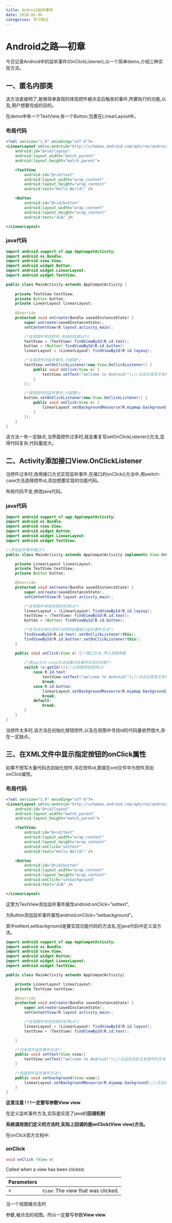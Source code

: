 ```yaml
---
title: Android监听事件
date: 2018-05-06
categories: 学习笔记
---
```


# Android之路—初章

今日记录Android中的监听事件(OnClickListener),以一个简单demo,介绍三种实现方法。

## 一、匿名内部类

该方法直接明了,能够简单直观的体现控件被点击后触发的事件,所要执行的功能,以及,用户想要完成的目的。

在demo中有一个TextView,有一个Button,包裹在LinearLayout中。

### 布局代码

```xml
<?xml version="1.0" encoding="utf-8"?>
<LinearLayout xmlns:android="http://schemas.android.com/apk/res/android"
    android:id="@+id/layouy"
    android:layout_width="match_parent"
    android:layout_height="match_parent">

    <TextView
        android:id="@+id/text"
        android:layout_width="wrap_content"
        android:layout_height="wrap_content"
        android:text="Hello World!" />

    <Button
        android:id="@+id/button"
        android:layout_width="wrap_content"
        android:layout_height="wrap_content"
        android:text="点击" />

</LinearLayout>
```

### java代码

```java
import android.support.v7.app.AppCompatActivity;
import android.os.Bundle;
import android.view.View;
import android.widget.Button;
import android.widget.LinearLayout;
import android.widget.TextView;

public class MainActivity extends AppCompatActivity {
    
    private TextView textView;
    private Button button;
    private LinearLayout linearLayout;
   
    @Override
    protected void onCreate(Bundle savedInstanceState) {
        super.onCreate(savedInstanceState);
        setContentView(R.layout.activity_main);

        /*在视图中寻找控件,布局的实例id*/
        textView = (TextView) findViewById(R.id.text);
        button = (Button) findViewById(R.id.button);
        linearLayout = (LinearLayout) findViewById(R.id.layouy);

        /*文本控件的监听事件,内部类*/
        textView.setOnClickListener(new View.OnClickListener() {
            public void onClick(View v) {
                textView.setText("welcome to Android!");//点击后改变文本控件的文本
            }
        });

        /*按钮控件的监听事件,内部类*/
        button.setOnClickListener(new View.OnClickListener() {
            public void onClick(View v) {
                linearLayout.setBackgroundResource(R.mipmap.background);//点击后改变布局背景
            }
        });
    }
}
```

该方法一有一定缺点,当界面控件过多时,就会重复写setOnClickListener()方法,显得代码复杂,代码量庞大。

## 二、Activity添加接口View.OnClickListener

当控件过多时,改用接口方式实现监听事件,在接口的onClick()方法中,用switch-case方法选择控件id,添加想要实现的功能代码。

布局代码不变,修改java代码。

### java代码

```java
import android.support.v7.app.AppCompatActivity;
import android.os.Bundle;
import android.view.View;
import android.widget.Button;
import android.widget.LinearLayout;
import android.widget.TextView;

/*添加监听事件接口*/
public class MainActivity extends AppCompatActivity implements View.OnClickListener{

    private LinearLayout linearLayout;
    private TextView textView;
    private Button button;

    @Override
    protected void onCreate(Bundle savedInstanceState) {
        super.onCreate(savedInstanceState);
        setContentView(R.layout.activity_main);

        /*在视图中寻找布局的实例id*/
        linearLayout = (LinearLayout) findViewById(R.id.layouy);
        textView = (TextView) findViewById(R.id.text);
        button = (Button) findViewById(R.id.button); 

        /*在寻找实例化控件id同时设置接口监听事件方法*/
        findViewById(R.id.text).setOnClickListener(this);
        findViewById(R.id.button).setOnClickListener(this);
    }

    public void onClick(View v) {//接口方法,传入视图参数
        
        /*用switch-case方法设置点击事件实现的功能*/
        switch (v.getId()){//以视图得到控件id
            case R.id.text:
                textView.setText("welcome to Android!");//点击后改变文本控件的文本
                break;            
            case R.id.button:
                linearLayout.setBackgroundResource(R.mipmap.background);//点击后改变布局背景                
                break;           
            default:                
                break;
        }
    }
}
```

当控件太多时,该方法在初始化按钮控件,以及在视图中寻找id的代码量依然很大,存在一定缺点。

## 三、在XML文件中显示指定按钮的onClick属性

如果不想写大量代码去初始化控件,寻在控件id,那就在xml文件中为控件添加onClick属性。

### 布局代码

```xml
<?xml version="1.0" encoding="utf-8"?>
<LinearLayout xmlns:android="http://schemas.android.com/apk/res/android"
    android:id="@+id/layout"
    android:layout_width="match_parent"
    android:layout_height="match_parent">

    <TextView
        android:id="@+id/text"
        android:layout_width="wrap_content"
        android:layout_height="wrap_content"
        android:onClick="settext"
        android:text="Hello World!" />

    <Button
        android:id="@+id/button"
        android:layout_width="wrap_content"
        android:layout_height="wrap_content"
        android:onClick="setbackground"
        android:text="点击" />

</LinearLayout>
```

这里为TextView添加监听事件属性android:onClick=”settext”,

为Button添加监听事件属性android:onClick=”setbackground”。

其中settext,setbackground是要实现功能代码的方法名,在java代码中定义该方法。

```java
import android.support.v7.app.AppCompatActivity;
import android.os.Bundle;
import android.view.View;
import android.widget.Button;
import android.widget.LinearLayout;
import android.widget.TextView;

public class MainActivity extends AppCompatActivity{

    private LinearLayout linearLayout;
    private TextView textView;

    @Override
    protected void onCreate(Bundle savedInstanceState) {
        super.onCreate(savedInstanceState);
        setContentView(R.layout.activity_main);

        /*在视图中寻找布局的实例id*/
        linearLayout = (LinearLayout) findViewById(R.id.layout);
        textView = (TextView) findViewById(R.id.text);

    }

    /*文本控件监听事件方法*/
    public void settext(View view){
        textView.setText("welcome to Android!");//点击后改变文本控件的文本
    }

    /*按钮控件监听事件方法*/
    public void setbackground(View view){
        linearLayout.setBackgroundResource(R.mipmap.background);//点击后改变布局背景
    }
}
```

**这里注意 ! ! !**一定要写参数**View view**

在定义监听事件方法,实际是实现了java的**回调机制**

**系统调用我们定义的方法时,实际上回调的是onClick(View view)方法。**

在onClick官方文档中:

### onClick

```java
void onClick (View v)
```

Called when a view has been clicked.

| Parameters |                                    |
| :--------- | :--------------------------------- |
| `v`        | `View`: The view that was clicked. |

当一个视图被点击时

参数,被点击的视图。所以一定要写参数**View view**